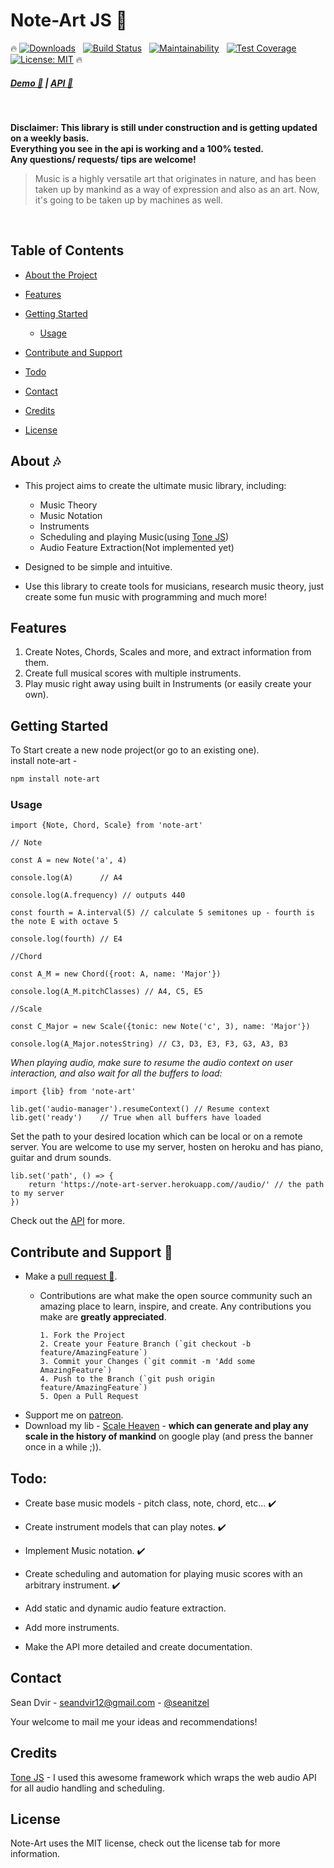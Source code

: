 # Note-Art JS :guitar:
:fire:
[![Downloads](https://img.shields.io/npm/dt/note-art.svg?style=flat-square)]()
&nbsp; [![Build Status](https://semaphoreci.com/api/v1/seanitzel/note-art/branches/master/shields_badge.svg)](https://semaphoreci.com/seanitzel/note-art)
&nbsp; [![Maintainability](https://api.codeclimate.com/v1/badges/0206283c6843673ea6d6/maintainability)](https://codeclimate.com/github/Seanitzel/Note-Art/maintainability)
&nbsp; [![Test Coverage](https://api.codeclimate.com/v1/badges/0206283c6843673ea6d6/test_coverage)](https://codeclimate.com/github/Seanitzel/Note-Art/test_coverage)
&nbsp; [![License: MIT](https://img.shields.io/badge/License-MIT-yellow.svg)](https://opensource.org/licenses/MIT)
:fire:
##### [Demo :musical_note:](https://note-art-demo.netlify.com/) | [API :blue_book:](https://note-art-docs.netlify.com/)
<br>

**Disclaimer: This library is still under construction and is getting updated on a weekly basis.
<br>Everything you see in the api is working and a 100% tested. <br>
Any questions/ requests/ tips are welcome!**

> Music is a highly versatile art that originates in nature, and has been taken up by mankind as a way of expression and also as an art.
> Now, it's going to be taken up by machines as well.
<br>

## Table of Contents

* [About the Project](#about)
* [Features](#features)
* [Getting Started](#getting-started)
  * [Usage](#usage)
  
* [Contribute and Support](#contribute-and-support)
* [Todo](#todo)
* [Contact](#contact)
* [Credits](#credits)
* [License](#license)


## About :notes:

* This project aims to create the ultimate music library, including:
   * Music Theory
   * Music Notation
   * Instruments
   * Scheduling and playing Music(using [Tone JS](https://tonejs.github.io/))
   * Audio Feature Extraction(Not implemented yet)

* Designed to be simple and intuitive.
* Use this library to create tools for musicians, research music theory, just create some fun music with programming and much more! 

## Features
1. Create Notes, Chords, Scales and more, and extract information from them.
2. Create full musical scores with multiple instruments.
3. Play music right away using built in Instruments (or easily create your own).

## Getting Started
To Start create a new node project(or go to an existing one).
<br>install note-art -
``` bash
npm install note-art
```

### Usage
```
import {Note, Chord, Scale} from 'note-art'

// Note

const A = new Note('a', 4)

console.log(A)      // A4

console.log(A.frequency) // outputs 440

const fourth = A.interval(5) // calculate 5 semitones up - fourth is the note E with octave 5

console.log(fourth) // E4

//Chord

const A_M = new Chord({root: A, name: 'Major'})

console.log(A_M.pitchClasses) // A4, C5, E5

//Scale

const C_Major = new Scale({tonic: new Note('c', 3), name: 'Major'})

console.log(A_Major.notesString) // C3, D3, E3, F3, G3, A3, B3
```

*When playing audio, make sure to resume the audio context on user interaction, and also wait for all the buffers to load:*
```
import {lib} from 'note-art'

lib.get('audio-manager').resumeContext() // Resume context
lib.get('ready')    // True when all buffers have loaded
```

Set the path to your desired location which can be local or on a remote server.
You are welcome to use my server, hosten on heroku and has piano, guitar and drum sounds.
```
lib.set('path', () => {
    return 'https://note-art-server.herokuapp.com//audio/' // the path to my server
})
```


Check out the [API](https://note-art-docs.netlify.com/) for more.


## Contribute and Support :pray:
* Make a [pull request :avocado:](https://github.com/Seanitzel/Note-Art).
  * Contributions are what make the open source community such an amazing place to learn, inspire, and create. Any contributions you make are **greatly appreciated**.

        1. Fork the Project
        2. Create your Feature Branch (`git checkout -b feature/AmazingFeature`)
        3. Commit your Changes (`git commit -m 'Add some AmazingFeature`)
        4. Push to the Branch (`git push origin feature/AmazingFeature`)
        5. Open a Pull Request
        
* Support me on [patreon](https://www.patreon.com/Seanitzel).
* Download my lib - [Scale Heaven](https://play.google.com/store/apps/details?id=com.scales.scaleheaven) - **which can generate and play any scale in the history of mankind** on google play (and press the banner once in a while ;)).

## Todo:
* Create base music models - pitch class, note, chord, etc... :heavy_check_mark: 

* Create instrument models that can play notes.                :heavy_check_mark:
* Implement Music notation. :heavy_check_mark: 
* Create scheduling and automation for playing music scores with an arbitrary instrument. :heavy_check_mark: 
* Add static and dynamic audio feature extraction.
* Add more instruments.
* Make the API more detailed and create documentation.

## Contact
Sean Dvir - [seandvir12@gmail.com](seandvir12@gmail.com) - [@seanitzel](https://twitter.com/seanitzel) <br>

Your welcome to mail me your ideas and recommendations!<br>

## Credits
[Tone JS](https://tonejs.github.io/) - I used this awesome framework which wraps the web audio API for all audio handling and scheduling.

## License
Note-Art uses the MIT license, check out the license tab for more information.
